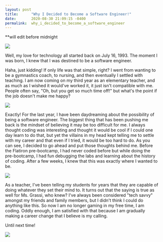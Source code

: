 ```yaml
---
layout: post
title:      "Why I Decided to Become a Software Engineer!"
date:       2020-08-30 21:09:15 -0400
permalink:  why_i_decided_to_become_a_software_engineer
---
```


**will edit before midnight

![](https://media.giphy.com/media/kvKSbXJfQKOY0/giphy.gif)

Well, my love for technology all started back on July 16, 1993. The moment I was born, I knew that I was destined to be a software engineer. 

Haha, just kidding! If only life was that simple, right? I went from wanting to be a gymnastics coach, to nursing, and then eventually I settled with teaching. I am now coming on my third year as an elementary teacher, and as much as I wished it would've worked it, it just isn't compatible with me. People often say, "Oh, but you get so much time off!" but what's the point if the job doesn't make me happy? 

![](https://media.giphy.com/media/G6IATw3N0jhIc/giphy.gif)

Exactly! For the last year, I have been daydreaming about the possibility of being a software engineer. The biggest thing that has been pushing me back is the mindset of believing it may be too difficult for me. I always thought coding was interesting and thought it would be cool if I could one day learn to do that, but yet the villains in my head kept telling me to settle with my career and that even if I tried, it would be too hard to do. As you can see, I decided to go ahead and put those thoughts behind me. Before the Flatiron pre-bootcamp, I had never coded before but while doing the pre-bootcamp, I had fun debugging the labs and learning about the history of coding. After a few weeks, I knew that this was exactly where I wanted to be. 

![](https://media.giphy.com/media/vQqeT3AYg8S5O/giphy.gif)

As a teacher, I've been telling my students for years that they are capable of doing whatever they set their mind to. It turns out that the saying is true as well for Ms. Grassi, who knew? I've always been considered "tech savvy" amongst my friends and family members, but I didn't think I could do anything like this. So now I am no longer gaming in my free time, I am coding. Oddly enough, I am satisfied with that because I am gradually making a career change that I believe is my calling.

Until next time!

![](https://media.giphy.com/media/jp2KXzsPtoKFG/giphy.gif)
